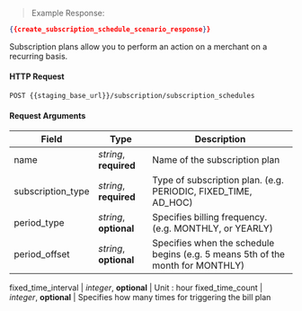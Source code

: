 > Example Response:

```json
{{create_subscription_schedule_scenario_response}}
```
Subscription plans allow you to perform an action on a merchant on a recurring basis.

#### HTTP Request

`POST {{staging_base_url}}/subscription/subscription_schedules`

#### Request Arguments

Field | Type | Description
----- | ---- | -----------
name | *string*, **required** | Name of the subscription plan
subscription_type | *string*, **required** | Type of subscription plan. (e.g. PERIODIC, FIXED_TIME, AD_HOC)
period_type | *string*, **optional** | Specifies billing frequency. (e.g. MONTHLY, or YEARLY)
period_offset | *string*, **optional** | Specifies when the schedule begins (e.g. 5 means 5th of the month for MONTHLY)

fixed_time_interval | *integer*, **optional** | Unit : hour
fixed_time_count | *integer*, **optional** | Specifies how many times for triggering the bill plan
